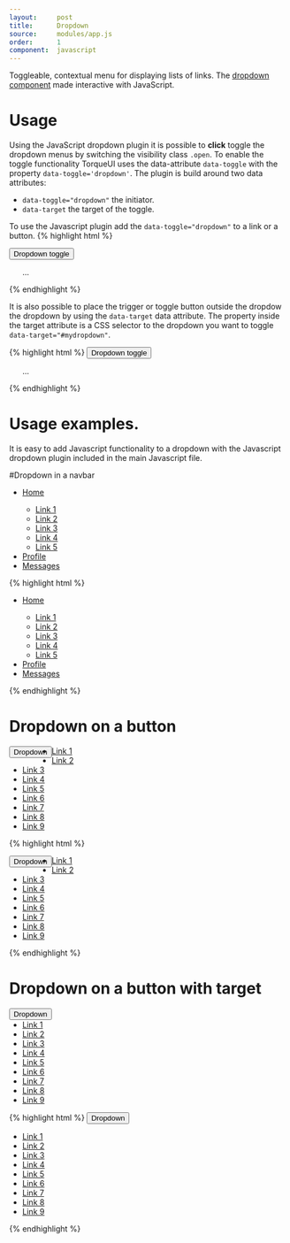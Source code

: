 ```yaml
---
layout:     post
title:      Dropdown
source:     modules/app.js
order:      1
component:  javascript
---
```



<p class="lead">Toggleable, contextual menu for displaying lists of links. The <a href="/component/dropdown.html">dropdown component</a> made interactive with JavaScript.</p>


# Usage
Using the JavaScript dropdown plugin it is possible to **click** toggle the dropdown menus by switching the visibility class ```.open```. To enable the toggle functionality TorqueUI uses the data-attribute ```data-toggle``` with the property ```data-toggle='dropdown'```. The plugin is build around two data attributes:

* ```data-toggle="dropdown"``` the initiator.
* ```data-target``` the target of the toggle.


To use the Javascript plugin add the ```data-toggle="dropdown"``` to a link or a button.
{% highlight html %}
<div class="dropdown">
    <button class="button" data-toggle="dropdown">Dropdown toggle</button>
    <div class="dropdown-menu">
        <div class="dropdown-container">        
            <ul> ... </ul>
        </div>
    </div>
</div>
{% endhighlight %}

It is also possible to place the trigger or toggle button outside the dropdow the dropdown by using the ```data-target``` data attribute. The property inside the target attribute is a CSS selector to the dropdown you want to toggle ```data-target="#mydropdown"```.

{% highlight html %}
<button class="button" data-toggle="dropdown" data-target="#dropdown-example">Dropdown toggle</button>
<div id="dropdown-example" class="dropdown">
    <div class="dropdown-menu">
        <div class="dropdown-container">        
            <ul> ... </ul>
        </div>
    </div>
</div>
{% endhighlight %}

# Usage examples.
It is easy to add Javascript functionality to a dropdown with the Javascript dropdown plugin included in the main Javascript file.


#Dropdown in a navbar

<div class="m-browser">
  <div class="browser">
    <div class="image">
        <div class="content clearfix">
            <nav class="navbar">
              <div class="navbar-collapse in">
                <ul class="nav nav-default">
                  <li class="dropdown">
                    <span data-toggle="navigation" class="marker"><i class="fa fa-fw fa-caret-down"></i></span>
                    <a href="...">Home</a>
                    <div class="dropdown-menu">
                        <div class="dropdown-container">        
                            <ul>
                                <li><a href="...">Link 1</a></li>
                                <li><a href="...">Link 2</a></li>
                                <li><a href="...">Link 3</a></li>
                                <li><a href="...">Link 4</a></li>
                                <li><a href="...">Link 5</a></li>
                            </ul>
                        </div>
                    </div>                    
                   </li>
                  <li class="active"><a href="...">Profile</a></li>
                  <li><a href="...">Messages</a></li>
                </ul>
              </div>
            </nav>
        </div>
    </div>
  </div>            
{% highlight html %}
<nav class="navbar-collapse in">
<ul class="nav nav-default">
  <li class="dropdown">
    <span data-toggle="navigation" class="marker"><i class="fa fa-fw fa-caret-down"></i></span>
    <a href="...">Home</a>
    <div class="dropdown-menu">
        <div class="dropdown-container">        
            <ul>
                <li><a href="...">Link 1</a></li>
                <li><a href="...">Link 2</a></li>
                <li><a href="...">Link 3</a></li>
                <li><a href="...">Link 4</a></li>
                <li><a href="...">Link 5</a></li>
            </ul>
        </div>
    </div>                    
   </li>
  <li class="active"><a href="...">Profile</a></li>
  <li><a href="...">Messages</a></li>
</ul>
</nav>
{% endhighlight %}
</div>  

# Dropdown on a button
<div class="m-browser">
  <div class="browser">
    <div class="image">
        <div class="content clearfix">
            <div class="dropdown pull-left">
                <button class="button" data-toggle="dropdown" style="float:left;">Dropdown</button>
                <div class="dropdown-menu">
                    <div class="dropdown-container">        
                        <ul>
                            <li><a href="...">Link 1</a></li>
                            <li><a href="...">Link 2</a></li>
                            <li><a href="...">Link 3</a></li>
                            <li><a href="...">Link 4</a></li>
                            <li><a href="...">Link 5</a></li>
                            <li><a href="...">Link 6</a></li>
                            <li><a href="...">Link 7</a></li>
                            <li><a href="...">Link 8</a></li>
                            <li><a href="...">Link 9</a></li>
                        </ul>
                    </div>
                </div>
            </div>
        </div>
    </div>
  </div>            
{% highlight html %}
<div class="dropdown">
    <button class="button" data-toggle="dropdown" style="float:left;">Dropdown</button>
    <div class="dropdown-menu">
        <div class="dropdown-container">        
            <ul>
                <li><a href="...">Link 1</a></li>
                <li><a href="...">Link 2</a></li>
                <li><a href="...">Link 3</a></li>
                <li><a href="...">Link 4</a></li>
                <li><a href="...">Link 5</a></li>
                <li><a href="...">Link 6</a></li>
                <li><a href="...">Link 7</a></li>
                <li><a href="...">Link 8</a></li>
                <li><a href="...">Link 9</a></li>
            </ul>
        </div>
    </div>
</div>
{% endhighlight %}
</div>


# Dropdown on a button with target
<div class="m-browser">
  <div class="browser">
    <div class="image">
        <div class="content clearfix">
            <button class="button" data-toggle="dropdown" data-target="#dropdown-example" style="float:left;">Dropdown</button>
            <div id="dropdown-example" class="dropdown" style="clear:both;">
                <div class="dropdown-menu">
                    <div class="dropdown-container">        
                        <ul>
                            <li><a href="...">Link 1</a></li>
                            <li><a href="...">Link 2</a></li>
                            <li><a href="...">Link 3</a></li>
                            <li><a href="...">Link 4</a></li>
                            <li><a href="...">Link 5</a></li>
                            <li><a href="...">Link 6</a></li>
                            <li><a href="...">Link 7</a></li>
                            <li><a href="...">Link 8</a></li>
                            <li><a href="...">Link 9</a></li>
                        </ul>
                    </div>
                </div>
            </div>
        </div>
    </div>
  </div>            
{% highlight html %}
<button class="button" data-toggle="dropdown" data-target="#dropdown-example">Dropdown</button>
<div id="dropdown-example" class="dropdown">
    <div class="dropdown-menu">
        <div class="dropdown-container">        
            <ul>
                <li><a href="...">Link 1</a></li>
                <li><a href="...">Link 2</a></li>
                <li><a href="...">Link 3</a></li>
                <li><a href="...">Link 4</a></li>
                <li><a href="...">Link 5</a></li>
                <li><a href="...">Link 6</a></li>
                <li><a href="...">Link 7</a></li>
                <li><a href="...">Link 8</a></li>
                <li><a href="...">Link 9</a></li>
            </ul>
        </div>
    </div>
</div>
{% endhighlight %}
</div>
